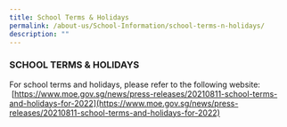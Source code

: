 ```yaml
---
title: School Terms & Holidays
permalink: /about-us/School-Information/school-terms-n-holidays/
description: ""
---
```

### SCHOOL TERMS & HOLIDAYS

For school terms and holidays, please refer to the following website:  <br>
 [https://www.moe.gov.sg/news/press-releases/20210811-school-terms-and-holidays-for-2022](https://www.moe.gov.sg/news/press-releases/20210811-school-terms-and-holidays-for-2022)